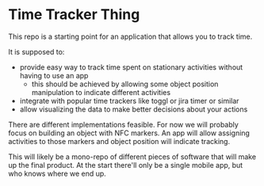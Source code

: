 # Time Tracker Thing

This repo is a starting point for an application that allows you to track time.

It is supposed to:

- provide easy way to track time spent on stationary activities without having to use an app
  - this should be achieved by allowing some object position manipulation to indicate different activities
- integrate with popular time trackers like toggl or jira timer or similar
- allow visualizing the data to make better decisions about your actions

There are different implementations feasible.
For now we will probably focus on building an object with NFC markers.
An app will allow assigning activities to those markers and object position will indicate tracking.

This will likely be a mono-repo of different pieces of software that will make up the final product.
At the start there'll only be a single mobile app, but who knows where we end up.
